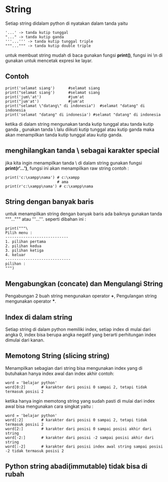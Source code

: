 # String 
Setiap string didalam python di nyatakan dalam  tanda yaitu
	
	'...' -> tanda kutip tunggal
	"..." -> tanda kutip ganda 
	'''...''' -> tanda kutip tunggal triple
	"""...""" -> tanda kutip double triple


untuk membuat string mudah di baca gunakan fungsi **print()**, fungsi ini \n
di gunakan untuk mencetak expresi ke layar.

## Contoh
	print('selamat siang') 		#selamat siang
	print("selamat siang')		#selamat siang
	print('jum\'at')			#jum'at
	print("jum'at')				#jum'at
	print("selamat \"datang\" di indonesia")  #selamat "datang" di indonesia
	print('selamat "datang" di indonesia') #selamat "datang" di indonesia

ketika di dalam string mengunakan tanda kutip tunggal atau tanda kutip ganda , gunakan tanda \ lalu diikuti kutip tunggal atau kutip ganda maka
akan menampilkan tanda kutip tunggal atau kutip ganda.
 
## menghilangkan tanda \ sebagai karakter special
jika kita ingin menampilkan tanda \ di dalam string gunakan fungsi 
**print(r'...')**, fungsi ini akan menampilkan raw string contoh :  
	
	print('c:\xampp\nama') # c:\xampp
						   # ama
	print(r'c:\xampp\nama') # c:\xampp\nama

## String dengan banyak baris 
untuk menampilkan string dengan banyak baris ada baiknya gunakan tanda 
"""...""" atau '''...'''. seperti dibahan ini : 
	
	print("""\
	Pilih menu :
	----------------------------
	1. pilihan pertama
	2. pilihan kedua
	3. pilihan ketiga
	4. keluar
	-----------------------------
	pilihan : 
	""")


## Mengabungkan (concate) dan Mengulangi String
Pengabungan 2 buah string mengunakan operator **+**, Pengulangan string 
mengunakan operator __*__.

## Index di dalam string
Setiap string di dalam python memiliki index, setiap index di mulai dari
angka 0, index bisa berupa angka negatif yang berarti perhitungan index
dimulai dari kanan.

## Memotong String (slicing string)
Menampilkan sebagian dari string bisa mengunakan index yang di butuhakan
hanya index awal dan index akhir contoh:

	word = 'belajar python'
	word[0:2]		# karakter dari posisi 0 sampai 2, tetapi tidak termasuk posisi 2

ketika hanya ingin memotong string yang sudah pasti di mulai dari index awal
bisa mengunakan cara singkat yaitu :

	word = 'belajar python'
	word[:2]		# karakter dari posisi 0 sampai 2, tetapi tidak termasuk posisi 2
	word[2:]		# karakter dari posisi 0 sampai posisi akhir dari string
	word[-2:]		# karakter dari posisi -2 sampai posisi akhir dari string
	word[:-2]		# karakter dari posisi index awal string sampai posisi -2 tidak termasuk posisi 2

## Python string abadi(immutable) tidak bisa di rubah

